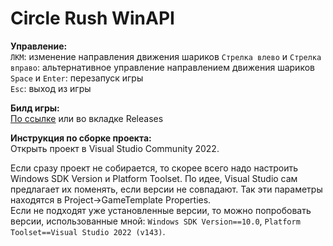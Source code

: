 # Circle Rush WinAPI

**Управление:**  
`ЛКМ`: изменение направления движения шариков 
`Стрелка влево` и `Стрелка вправо`: альтернативное управление направлением движения шариков  
`Space` и `Enter`: перезапуск игры  
`Esc`: выход из игры

**Билд игры:**  
[По ссылке](https://github.com/undefinedhorizons/Circle-Rush-WinAPI/releases/download/0.1/Circle-Rush-WinAPI.0.1.exe) или во вкладке Releases

**Инструкция по сборке проекта:**  
Открыть проект в Visual Studio Community 2022.

Если сразу проект не собирается, то скорее всего надо настроить Windows SDK Version и Platform Toolset. По идее, Visual Studio сам предлагает их поменять, если версии не совпадают. Так эти параметры находятся в Project->GameTemplate Properties.  
Если не подходят уже установленные версии, то можно попробовать версии, использованные мной: `Windows SDK Version==10.0`, `Platform Toolset==Visual Studio 2022 (v143)`.
